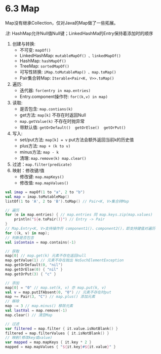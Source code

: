 # 6.3 Map

Map没有继承Collection，仅对Java的Map做了一些拓展。

*注*: HashMap允许Null值Null键；LinkedHashMa的Entry保持着添加时的顺序

1. 创建与转换: 
    - 不可变: `mapOf()`
    - LinkedHashMap: `mutableMapOf() 、linkedMapOf()`
    - HashMap: `hashMapOf()`
    - TreeMap: `sortedMapOf()`
    - 可写性转换: `iMap.toMutableMap() 、map.toMap()`
    - Pair集合转Map: `Iterable<Pair<K, V>>.toMap()`
2. 遍历: 
    - 迭代器: `for(entry in map.entries)`
    - Entry.component操作符: `for((k,v) in map)`
3. 读取: 
    - 是否包含: `map.contians(k)`
    - get方法: `map[k]` 不存在时返回Null
    - `map.getValue(k)` 不存在时抛异常
    - 带默认值: `getOrDefault()  getOrElse()  getOrPut()`
4. 写入: 
    - set/put方法: `map[k] = v` put方法会额外返回当前k的历史值
    - plus方法: `map + (k to v)`
    - minus方法: `map - k`
    - 清理: `map.remove(k) map.clear()`
5. 过滤：`map.filter(predicate)`
6. 映射：修改键/值
    - 修改键: `map.mapKeys()`
    - 修改值: `map.mapValues()`

```kotlin
val imap = mapOf(1 to "a", 2 to "b")
val map = imap.toMutableMap()
listOf(1 to 'A', 2 to 'B').toMap() // Pair<K, V>集合转Map

// 遍历
for (e in map.entries) { // map.entries 同 map.keys.zip(map.values)
    println("${e.toPair()}") // Entry -> Pair
}
// Map.Entry<K, V>支持操作符 component1()、component2()，即支持键值对遍历
for ((k, v) in map);
// 判断是否包含
val isContain = map.contains(-1)

// 获取
map[0] // map.get(k) 元素不存在返回null
map.getValue(1) // 元素不存在抛出 NoSuchElementException
map.getOrDefault(0, "nil")
map.getOrElse(0) { "nil" }
map.getOrPut(3) { "c" }

// 添加
map[0] = "0" // map.set(k, v) 亦 map.put(k, v)
val v = map.putIfAbsent(0, "0") // 元素不存在时put
map += Pair(3, "C") // map.plus() 添加元素
// 移除
map -= 3 // map.minus() 移除元素
val lastVal = map.remove(-1)
map.clear() // 清空Map

// 过滤
var filtered = map.filter { it.value.isNotBlank() }
filtered = map.filterValues { it.isNotBlank() }
// 映射(修改key或value)
var mapped = map.mapKeys { it.key * 2 }
mapped = map.mapValues { "${it.key}#${it.value}" }
```


